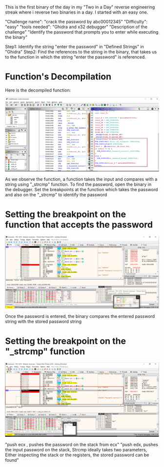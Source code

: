 This is the first binary of the day in my "Two in a Day" reverse engineering streak where i reverse two binaries in a day. I started with an easy one. 

"Challenge name": "crack the password by abc00012345"
"Difficulty": "easy"
"tools needed": "Ghidra and x32 debugger"
"Description of the challenge" "Identify the password that prompts you to enter while executing the binary"

Step1: Identify the string "enter the password" in "Defined Strings" in "Ghidra" 
Step2: Find the references to the string in the binary, that takes us to the function in which the string "enter the password" is referenced.

# Function's Decompilation

Here is the decompiled function:

![function's decompilation](crackme1.disassembly.png)

As we observe the function, a function takes the input and compares with a string using "_strcmp" function. To find the password, open the binary in the debugger.
Set the breakpoints at the function which takes the password and also on the "_strcmp" to identify the password

# Setting the breakpoint on the function that accepts the password

![Enter the password](crackme1.diss1.png)

Once the password is entered, the binary compares the entered password string with the stored password string

# Setting the breakpoint on the "_strcmp" function

![Comparison](crackme1.diss2.png)

"push ecx , pushes the password on the stack from ecx" "push edx, pushes the input password on the stack, Strcmp ideally takes two parameters, Either inspecting the stack or the registers, the stored password can be found"











